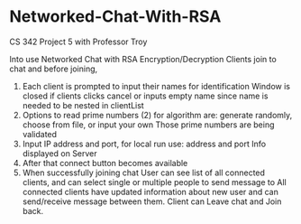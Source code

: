 # Networked-Chat-With-RSA
CS 342 Project 5 with Professor Troy

Into use Networked Chat with RSA Encryption/Decryption
Clients join to chat and before joining,
1. Each client is prompted to input their names for identification
Window is closed if clients clicks cancel or inputs empty name
since name is needed to be nested in clientList
2. Options to read prime numbers (2) for algorithm are:
generate randomly, choose from file, or input your own
Those prime numbers are being validated
3. Input IP address and port, for local run use: address and port Info displayed on Server
4. After that connect button becomes available
5. When successfully joining chat User can see list of all connected clients, and can select single or multiple people to send message to
   All connected clients have updated information about new user and can send/receive message between them. 
   Client can Leave chat and Join back.
